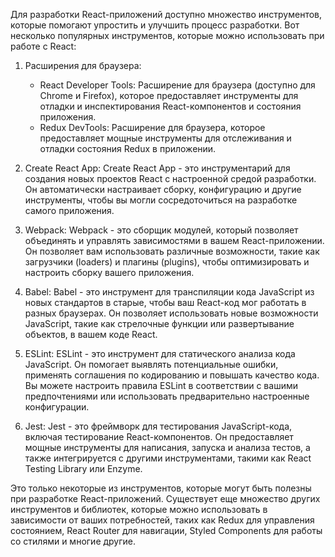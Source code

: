 Для разработки React-приложений доступно множество инструментов, которые помогают упростить и улучшить процесс разработки. Вот несколько популярных инструментов, которые можно использовать при работе с React:

1. Расширения для браузера:
   - React Developer Tools: Расширение для браузера (доступно для Chrome и Firefox), которое предоставляет инструменты для отладки и инспектирования React-компонентов и состояния приложения.
   - Redux DevTools: Расширение для браузера, которое предоставляет мощные инструменты для отслеживания и отладки состояния Redux в приложении.

2. Create React App:
   Create React App - это инструментарий для создания новых проектов React с настроенной средой разработки. Он автоматически настраивает сборку, конфигурацию и другие инструменты, чтобы вы могли сосредоточиться на разработке самого приложения.

3. Webpack:
   Webpack - это сборщик модулей, который позволяет объединять и управлять зависимостями в вашем React-приложении. Он позволяет вам использовать различные возможности, такие как загрузчики (loaders) и плагины (plugins), чтобы оптимизировать и настроить сборку вашего приложения.

4. Babel:
   Babel - это инструмент для транспиляции кода JavaScript из новых стандартов в старые, чтобы ваш React-код мог работать в разных браузерах. Он позволяет использовать новые возможности JavaScript, такие как стрелочные функции или развертывание объектов, в вашем коде React.

5. ESLint:
   ESLint - это инструмент для статического анализа кода JavaScript. Он помогает выявлять потенциальные ошибки, применять соглашения по кодированию и повышать качество кода. Вы можете настроить правила ESLint в соответствии с вашими предпочтениями или использовать предварительно настроенные конфигурации.

6. Jest:
   Jest - это фреймворк для тестирования JavaScript-кода, включая тестирование React-компонентов. Он предоставляет мощные инструменты для написания, запуска и анализа тестов, а также интегрируется с другими инструментами, такими как React Testing Library или Enzyme.

Это только некоторые из инструментов, которые могут быть полезны при разработке React-приложений. Существует еще множество других инструментов и библиотек, которые можно использовать в зависимости от ваших потребностей, таких как Redux для управления состоянием, React Router для навигации, Styled Components для работы со стилями и многие другие.